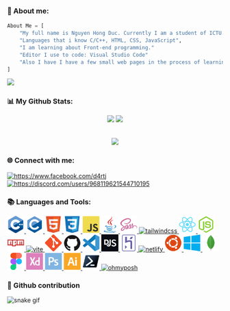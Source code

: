 <h3 align="left">📝 About me:</h3>

```py
About Me = [
    "My full name is Nguyen Hong Duc. Currently I am a student of ICTU."
    "Languages that i know C/C++, HTML, CSS, JavaScript",
    "I am learning about Front-end programming."
    "Editor I use to code: Visual Studio Code"
    "Also I have I have a few small web pages in the process of learning and creating."
]
```

![](https://komarev.com/ghpvc/?username=hongduc-code-dao)

<h3 align="left">📊 My Github Stats:</h3>

<div align=center>
    <img
        width="396"
        src="https://github-readme-streak-stats.herokuapp.com/?user=hongduccodedao&theme=dracula"
    />
    <img
        width="396"
        src="https://github-readme-stats.vercel.app/api?username=hongduccodedao&show_icons=true&theme=dracula"
    />
</div>
<br>
<br>
<div align=center>
    <img
        width="396"
        src="https://github-readme-stats.vercel.app/api/top-langs/?username=hongduccodedao&show_icons=true&layout=compact&theme=dracula"
    />
</div>

<h3 align="left">🌐 Connect with me:</h3>
<p align="left">
<a href="https://www.facebook.com/hongduccodedao/" target="_blank"><img align="center" src="https://raw.githubusercontent.com/rahuldkjain/github-profile-readme-generator/master/src/images/icons/Social/facebook.svg" alt="https://www.facebook.com/d4rtj" height="30" width="30" /></a>
<a href="https://discord.com/users/769244837030526976" target="_blank"><img align="center" src="https://raw.githubusercontent.com/rahuldkjain/github-profile-readme-generator/master/src/images/icons/Social/discord.svg" alt="https://discord.com/users/968119621544710195" height="40" width="50" /></a>
</p>

<h3 align="left">📚 Languages and Tools:</h3>
<p align="left">
    <!-- c -->
    <a href="https://www.w3schools.com/cpp/" target="_blank">
        <img
            src="https://raw.githubusercontent.com/devicons/devicon/master/icons/cplusplus/cplusplus-original.svg"
            alt="cplusplus"
            width="40"
            height="40"
        />
    </a>
    <!-- c++ -->
    <a href="https://www.w3schools.com/cpp/" target="_blank">
        <img
            src="https://raw.githubusercontent.com/devicons/devicon/master/icons/c/c-original.svg"
            alt="c"
            width="40"
            height="40"
        />
    </a>
    <!-- html -->
    <a href="https://www.w3schools.com/html/" target="_blank">
        <img
            src="https://raw.githubusercontent.com/devicons/devicon/master/icons/html5/html5-original.svg"
            alt="html5"
            width="40"
            height="40"
        />
    </a>
    <!-- css -->
    <a href="https://www.w3schools.com/css/" target="_blank">
        <img
            src="https://raw.githubusercontent.com/devicons/devicon/master/icons/css3/css3-original.svg"
            alt="css3"
            width="40"
            height="40"
        />
    </a>
    <!-- javascript -->
    <a href="https://www.w3schools.com/js/" target="_blank">
        <img
            src="https://raw.githubusercontent.com/devicons/devicon/master/icons/javascript/javascript-original.svg"
            alt="javascript"
            width="40"
            height="40"
        />
    </a>
    <!-- java -->
    <a href="https://www.java.com" target="_blank">
        <img
            src="https://raw.githubusercontent.com/devicons/devicon/master/icons/java/java-original.svg"
            alt="java"
            width="40"
            height="40"
        />
    </a>
    <!-- scss -->
    <a href="https://sass-lang.com" target="_blank">
        <img
            src="https://raw.githubusercontent.com/devicons/devicon/master/icons/sass/sass-original.svg"
            alt="sass"
            width="40"
            height="40"
        />
    </a>
    <!-- Tailwind CSS -->
    <a href="https://tailwindcss.com/" target="_blank">
        <img
            src="https://upload.wikimedia.org/wikipedia/commons/thumb/d/d5/Tailwind_CSS_Logo.svg/600px-Tailwind_CSS_Logo.svg.png?20211001194333"
            alt="tailwindcss"
            width="40"
            height="40"
        />
    </a>
    <!-- reactjs -->
    <a href="https://reactjs.org/" target="_blank">
        <img
            src="https://raw.githubusercontent.com/devicons/devicon/master/icons/react/react-original.svg"
            alt="react"
            width="40"
            height="40"
        />
    </a>
    <!-- nodejs -->
    <a href="https://nodejs.org" target="_blank">
        <img
            src="https://raw.githubusercontent.com/devicons/devicon/master/icons/nodejs/nodejs-original.svg"
            alt="nodejs"
            width="40"
            height="40"
        />
    </a>
    <!-- npm -->
    <a href="https://www.npmjs.com/" target="_blank">
        <img
            src="https://raw.githubusercontent.com/devicons/devicon/master/icons/npm/npm-original-wordmark.svg"
            alt="npm"
            width="40"
            height="40"
        />
    </a>
    <!-- vite -->
    <a href="https://vitejs.dev/" target="_blank">
        <img
            src="https://vitejs.dev/logo.svg"
            alt="vite"
            width="40"
            height="40"
        />
    </a>
    <!-- git -->
    <a href="https://git-scm.com/" target="_blank">
        <img
            src="https://raw.githubusercontent.com/devicons/devicon/master/icons/git/git-original.svg"
            alt="git"
            width="40"
            height="40"
        />
    </a>
    <!-- github -->
    <a href="https://github.com/" target="_blank">
        <img
            src="https://raw.githubusercontent.com/devicons/devicon/master/icons/github/github-original.svg"
            alt="github"
            width="40"
            height="40"
        />
    </a>
    <!-- visual studio code -->
    <a href="https://code.visualstudio.com/" target="_blank">
        <img
            src="https://raw.githubusercontent.com/devicons/devicon/master/icons/vscode/vscode-original.svg"
            alt="vscode"
            width="40"
            height="40"
        />
    </a>
    <!-- discordjs -->
    <a href="https://discord.js.org/" target="_blank">
        <img
            src="https://raw.githubusercontent.com/devicons/devicon/master/icons/discordjs/discordjs-original.svg"
            alt="discordjs"
            width="40"
            height="40"
        />
    </a>
    <!-- heroku -->
    <a href="https://www.heroku.com/" target="_blank">
        <img
            src="https://raw.githubusercontent.com/devicons/devicon/master/icons/heroku/heroku-original.svg"
            alt="heroku"
            width="40"
            height="40"
        />
    </a>
    <!-- netlify -->
    <a href="https://www.netlify.com/" target="_blank">
        <img
            src="https://www.vectorlogo.zone/logos/netlify/netlify-icon.svg"
            alt="netlify"
            width="40"
            height="40"
        />
    </a>
    <!-- ubuntu -->
    <a href="https://ubuntu.com/" target="_blank">
        <img
            src="https://raw.githubusercontent.com/devicons/devicon/master/icons/ubuntu/ubuntu-plain.svg"
            alt="ubuntu"
            width="40"
            height="40"
        />
    </a>
    <!-- windows -->
    <a href="https://www.microsoft.com/en-us/windows" target="_blank">
        <img
            src="https://raw.githubusercontent.com/devicons/devicon/master/icons/windows8/windows8-original.svg"
            alt="windows"
            width="40"
            height="40"
        />
    </a>
    <!-- mongo DB -->
    <a href="https://www.mongodb.com/" target="_blank">
        <img
            src="https://raw.githubusercontent.com/devicons/devicon/master/icons/mongodb/mongodb-original.svg"
            alt="mongodb"
            width="40"
            height="40"
        />
    </a>
    <!-- figma -->
    <a href="https://www.figma.com/" target="_blank">
        <img
            src="https://raw.githubusercontent.com/devicons/devicon/master/icons/figma/figma-original.svg"
            alt="figma"
            width="40"
            height="40"
        />
    </a>
    <!-- adobe xd -->
    <a href="https://www.adobe.com/products/xd.html" target="_blank">
        <img
            src="https://raw.githubusercontent.com/devicons/devicon/master/icons/xd/xd-plain.svg"
            alt="xd"
            width="40"
            height="40"
        />
    </a>
    <!-- adobe photoshop -->
    <a href="https://www.adobe.com/products/photoshop.html" target="_blank">
        <img
            src="https://raw.githubusercontent.com/devicons/devicon/master/icons/photoshop/photoshop-plain.svg"
            alt="photoshop"
            width="40"
            height="40"
        />
    </a>
    <!-- adobe illustrator -->
    <a href="https://www.adobe.com/products/illustrator.html" target="_blank">
        <img
            src="https://raw.githubusercontent.com/devicons/devicon/master/icons/illustrator/illustrator-plain.svg"
            alt="illustrator"
            width="40"
            height="40"
        />
    </a>
    <!-- power shell -->
    <a href="https://docs.microsoft.com/en-us/powershell/" target="_blank">
        <img
            src="https://raw.githubusercontent.com/devicons/devicon/master/icons/powershell/powershell-original.svg"
            alt="powershell"
            width="40"
            height="40"
        />
    </a>
    <!-- oh my posh -->
    <a href="https://ohmyposh.dev/" target="_blank">
        <img
            src="https://ohmyposh.dev/img/logo.svg"
            alt="ohmyposh"
            width="40"
            height="40"
        />
    </a>

</p>

<h3 align="left">🐛 Github contribution</h3>

![snake gif](https://github.com/hongduccodedao/hongduccodedao/blob/output/github-contribution-grid-snake.svg#gh-dark-mode-only)
